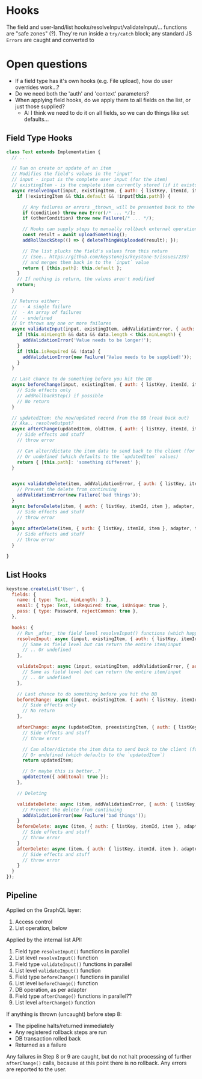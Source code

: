# Hooks

The field and user-land/list hooks/resolveInput/validateInput/... functions are "safe zones" (?).
They're run inside a `try/catch` block; any standard JS `Errors` are caught and converted to

# Open questions

- If a field type has it's own hooks (e.g. File upload), how do user overrides work...?
- Do we need both the 'auth' and 'context' parameters?
- When applying field hooks, do we apply them to all fields on the list, or just those supplied?
  - A: I think we need to do it on all fields, so we can do things like set defaults...

## Field Type Hooks

```js
class Text extends Implementation {
  // ...

  // Run on create or update of an item
  // Modifies the field's values in the "input"
  // input - input is the complete user input (for the item)
  // existingItem - is the complete item currently stored (if it exists)
  async resolveInput(input, existingItem, { auth: { listKey, itemId, item }, adapter, transaction, addRollbackStep, graphQLContext }) {
    if (!existingItem && this.default && !input[this.path]) {

      // Any failures or errors _thrown_ will be presented back to the interface
      if (condition) throw new Error(/* ... */);
      if (otherCondition) throw new Failure(/* ... */);

      // Hooks can supply steps to manually rollback external operations
      const result = await uploadSomething();
      addRollbackStep(() => { deleteThingWeUploaded(result); });

      // The list plucks the field's values from this return
      // (See.. https://github.com/keystonejs/keystone-5/issues/239)
      // and merges them back in to the `input` value
      return { [this.path]: this.default };
    }
    // If nothing is return, the values aren't modified
    return;
  }

  // Returns either:
  //  - A single failure
  //  - An array of failures
  //  - undefined
  // Or throws any one or more failures
  async validateInput(input, existingItem, addValidationError, { auth: { listKey, itemId, item }, adapter, transaction, originalInput, graphQLContext }) {
    if (this.minLength && data && data.length < this.minLength) {
      addValidationError('Value needs to be longer!');
    }
    if (this.isRequired && !data) {
      addValidationError(new Failure('Value needs to be supplied!'));
    }
  }

  // Last chance to do something before you hit the DB
  async beforeChange(input, existingItem, { auth: { listKey, itemId, item }, adapter, transaction, addRollbackStep, originalInput, graphQLContext }) {
    // Side effects only
    // addRollbackStep() if possible
    // No return
  }

  // updatedItem: the new/updated record from the DB (read back out)
  // Aka.. resolveOutput?
  async afterChange(updatedItem, oldItem, { auth: { listKey, itemId, item }, adapter, transaction, addRollbackStep, originalInput, resolvedInput, graphQLContext }) {
    // Side effects and stuff
    // throw error

    // Can alter/dictate the item data to send back to the client (for the values controlled by this field)
    // Or undefined (which defaults to the `updatedItem` values)
    return { [this.path]: 'something different' };
  }


  async validateDelete(item, addValidationError, { auth: { listKey, itemId, item }, adapter, transaction, graphQLContext }) {
    // Prevent the delete from continuing
    addValidationError(new Failure('bad things'));
  }
  async beforeDelete(item, { auth: { listKey, itemId, item }, adapter, transaction, addRollbackStep, graphQLContext }) {
    // Side effects and stuff
    // throw error
  }
  async afterDelete(item, { auth: { listKey, itemId, item }, adapter, transaction, addRollbackStep, graphQLContext }) {
    // Side effects and stuff
    // throw error
  }

}
```

## List Hooks

```js
keystone.createList('User', {
  fields: {
    name: { type: Text, minLength: 3 },
    email: { type: Text, isRequired: true, isUnique: true },
    pass: { type: Password, rejectCommon: true },
  },

  hooks: {
    // Run _after_ the field level resolveInput() functions (which happen in parallel)
    resolveInput: async (input, existingItem, { auth: { listKey, itemId, item }, adapter, transaction, addRollbackStep, graphQLContext }) => {
      // Same as field level but can return the entire item/input
      // .. Or undefined
    },

    validateInput: async (input, existingItem, addValidationError, { auth: { listKey, itemId, item }, adapter, transaction, originalInput, graphQLContext }) => {
      // Same as field level but can return the entire item/input
      // .. Or undefined
    },

    // Last chance to do something before you hit the DB
    beforeChange: async (input, existingItem, { auth: { listKey, itemId, item }, adapter, transaction, originalInput, graphQLContext }) => {
      // Side effects only
      // No return
    },

    afterChange: async (updatedItem, preexistingItem, { auth: { listKey, itemId, item }, adapter, transaction, originalInput, resolvedInput, graphQLContext, updateItem }) => {
      // Side effects and stuff
      // throw error

      // Can alter/dictate the item data to send back to the client (for the whole items)
      // Or undefined (which defaults to the `updatedItem`)
      return updatedItem;

      // Or maybe this is better..?
      updateItem({ additonal: true });
    },

    // Deleting

    validateDelete: async (item, addValidationError, { auth: { listKey, itemId, item }, adapter, transaction, graphQLContext }) => {
      // Prevent the delete from continuing
      addValidationError(new Failure('bad things'));
    }
    beforeDelete: async (item, { auth: { listKey, itemId, item }, adapter, transaction, addRollbackStep, graphQLContext }) => {
      // Side effects and stuff
      // throw error
    }
    afterDelete: async (item, { auth: { listKey, itemId, item }, adapter, transaction, addRollbackStep, graphQLContext }) => {
      // Side effects and stuff
      // throw error
    }
  }
});
```

## Pipeline

Applied on the GraphQL layer:

1. Access control
2. List operation, below

Applied by the internal list API:

1. Field type `resolveInput()` functions in parallel
2. List level `resolveInput()` function
3. Field type `validateInput()` functions in parallel
4. List level `validateInput()` function
5. Field type `beforeChange()` functions in parallel
6. List level `beforeChange()` function
7. DB operation, as per adapter
8. Field type `afterChange()` functions in parallel??
9. List level `afterChange()` function

If anything is thrown (uncaught) before step 8:

- The pipeline halts/returned immediately
- Any registered rollback steps are run
- DB transaction rolled back
- Returned as a failure

Any failures in Step 8 or 9 are caught, but do not halt processing of further `afterChange()` calls, because at this point there is no rollback. Any errors are reported to the user.

